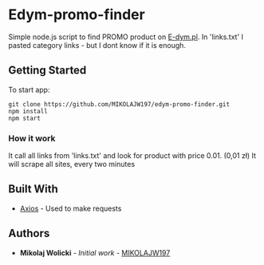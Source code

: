 # Edym-promo-finder

Simple node.js script to find PROMO product on  [E-dym.pl](https://e-dym.pl).
In 'links.txt' I pasted category links - but I dont know if it is enough.

## Getting Started

To start app:

```
git clone https://github.com/MIKOLAJW197/edym-promo-finder.git
npm install
npm start
```

### How it work

It call all links from 'links.txt' and look for product with price 0.01. (0,01 zł)
It will scrape all sites, every two minutes

## Built With
* [Axios](https://github.com/axios/axios) - Used to make requests

## Authors

* **Mikolaj Wolicki** - *Initial work* - [MIKOLAJW197](https://github.com/MIKOLAJW197)
